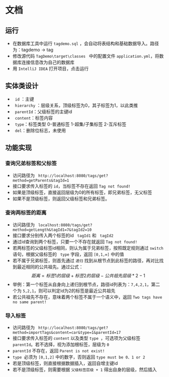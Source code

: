 # 文档

## 运行
* 在数据库工具中运行 ``` tagdemo.sql ``` ，会自动将表结构和基础数据导入。路径为：tagdemo -> tag
* 修改源代码 ```TagDemo\target\classes ``` 中的配置文件 ```application.yml```，将数据库连接信息改为自己的数据库
* 用 ```IntelliJ IDEA``` 打开项目，点击运行

## 实体类设计
* ``` id``` ：主键
* ``` hierarchy``` ：层级关系，顶级标签为0，其子标签为1，以此类推
* ``` parentId```：父级标签的主键id
* ``` content```：标签内容
* ``` type```：标签类型 0-普通标签 1-超集/子集标签 2-互斥标签
* ``` del```：删除位标志，未使用


## 功能实现

### 查询兄弟标签和父标签
* 访问路径为 ``` http://localhost:8080/tags/get?method=getParents&tagId=1```
* 接口要求传入标签的 ```id```，当标签不存在返回 ```Tag not found!```
* 如果是顶级标签，直接返回层级为0的所有标签，即兄弟标签，无父标签
* 如果不是顶级标签，则返回父级标签和兄弟标签。
  
### 查询两标签的距离
* 访问路径为 ``` localhost:8080/tags/get?method=getLength&tagId1=7&tagId2=10```
* 接口要求分别传入两个标签的id ``` tagId1``` 和 ``` tagId2```
* 通过id查询到两个标签，只要一个不存在就返回 ```Tag not found! ```
* 若两标签的父级标签id相同，则认为属于兄弟标签，按照既定规则通过 ```switch``` 语句，根据父级标签的 ``` type``` 字段，返回 ```[0,1,∞]``` 中的值
* 若不属于兄弟标签，则首先通过 ```递归``` 找到从根节点到此标签的路径，再对比找到最近相同的公共祖先。通过公式：
 $$ 距离 = 标签1的层级 + 标签2的层级 - 公共祖先层级*2 -1 $$ 
* 举例：第一个标签从自身向上递归到根节点，路径id列表为：``` 7,4,2,1 ```，第二个为 ``` 5,2,1 ```，则可以判定id为2的标签是最近公共祖先
* 若公共祖先不存在，意味着两个标签不属于一个语义中，返回 ``` Two tags have no same parent! ```
  
### 导入标签
* 访问路径为 ``` http://localhost:8080/tags/get?method=importTags&content=car&type=1&parentId=17```
* 接口要求传入标签的 ```content``` 以及类型 ```type ```，可选项为父级标签 ```parentId```。若不选择，视为添加根标签，层级为 ```0```
* ```parentId``` 不存在，返回 ``` Parent is not exist! ```
* ```type ```必须为 ```[0,1,2]``` 中的数字，否则返回 ``` type must be 0、1 or 2 ```
* 若是顶级标签，则直接根据数据插入，返回自增主键id
* 若不是顶级标签，则需要根据 ```父级标签层级 + 1``` 得出自身的层级，然后插入
